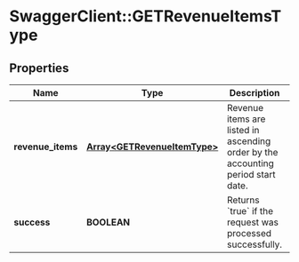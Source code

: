 # SwaggerClient::GETRevenueItemsType

## Properties
Name | Type | Description | Notes
------------ | ------------- | ------------- | -------------
**revenue_items** | [**Array&lt;GETRevenueItemType&gt;**](GETRevenueItemType.md) | Revenue items are listed in ascending order by the accounting period start date.  | [optional] 
**success** | **BOOLEAN** | Returns &#x60;true&#x60; if the request was processed successfully.  | [optional] 


